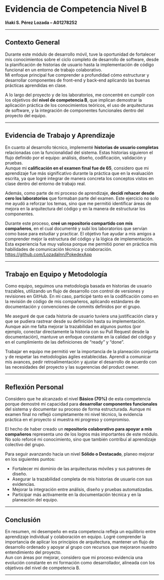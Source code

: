 # Evidencia de Competencia Nivel B  
**Iñaki S. Pérez Lozada – A01278252**

---

## Contexto General

Durante este módulo de desarrollo móvil, tuve la oportunidad de fortalecer mis conocimientos sobre el ciclo completo de desarrollo de software, desde la planificación de historias de usuario hasta la implementación de código funcional en un entorno de trabajo colaborativo.  
Mi enfoque principal fue comprender a profundidad cómo estructurar y desarrollar componentes de front-end y back-end aplicando las buenas prácticas aprendidas en clase.

A lo largo del proyecto y de los laboratorios, me concentré en cumplir con los objetivos del **nivel de competencia B**, que implican demostrar la aplicación práctica de los conocimientos teóricos, el uso de arquitecturas de software, y la integración de componentes funcionales dentro del proyecto del equipo.

---

## Evidencia de Trabajo y Aprendizaje

En cuanto al desarrollo técnico, implementé **historias de usuario completas** relacionadas con la funcionalidad del sistema. Estas historias siguieron el flujo definido por el equipo: análisis, diseño, codificación, validación y pruebas.  
Aunque mi **calificación en el examen final fue de 65**, considero que mi aprendizaje fue más significativo durante la práctica que en la evaluación escrita, ya que logré integrar de manera concreta los conceptos vistos en clase dentro del entorno de trabajo real.

Además, como parte de mi proceso de aprendizaje, **decidí rehacer desde cero los laboratorios** que formaban parte del examen. Este ejercicio no solo me ayudó a reforzar los temas, sino que me permitió identificar áreas de mejora en la arquitectura del código y en la manera de estructurar los componentes.

Durante este proceso, **creé un repositorio compartido con mis compañeros**, en el cual documenté y subí los laboratorios que servían como base para estudiar y practicar. El objetivo fue ayudar a mis amigos a comprender mejor la estructura del código y la lógica de implementación. Esta experiencia fue muy valiosa porque me permitió poner en práctica mis habilidades de comunicación técnica y colaboración.
https://github.com/LozadaInn/PokedexApp

---

## Trabajo en Equipo y Metodología

Como equipo, seguimos una metodología basada en historias de usuario trazables, utilizando un flujo de desarrollo con control de versiones y revisiones en GitHub. En mi caso, participé tanto en la codificación como en la revisión de código de mis compañeros, aplicando estándares de documentación y convenciones de commits definidos por el grupo.

Me aseguré de que cada historia de usuario tuviera una justificación clara y que se pudiera rastrear desde su definición hasta su implementación. Aunque aún me falta mejorar la trazabilidad en algunos puntos (por ejemplo, conectar directamente la historia con su Pull Request desde la documentación), mantuve un enfoque constante en la calidad del código y en el cumplimiento de las definiciones de “ready” y “done”.

Trabajar en equipo me permitió ver la importancia de la planeación conjunta y de respetar las metodologías ágiles establecidas. Aprendí a comunicar mis avances, pedir retroalimentación y ajustar el desarrollo de acuerdo con las necesidades del proyecto y las sugerencias del product owner.

---

## Reflexión Personal

Considero que he alcanzado el nivel **Básico (70%)** de esta competencia porque demostré mi capacidad para **desarrollar componentes funcionales** del sistema y documentar su proceso de forma estructurada. Aunque mi examen final no reflejó completamente mi nivel técnico, la evidencia práctica en el proyecto sí muestra mi progreso y compromiso.

El hecho de haber creado un **repositorio colaborativo para apoyar a mis compañeros** representa uno de los logros más importantes de este módulo. No solo reforcé mi conocimiento, sino que también contribuí al aprendizaje colectivo del grupo.

Para seguir avanzando hacia un nivel **Sólido o Destacado**, planeo mejorar en los siguientes puntos:
- Fortalecer mi dominio de las arquitecturas móviles y sus patrones de diseño.
- Asegurar la trazabilidad completa de mis historias de usuario con sus evidencias.
- Mejorar la integración entre análisis, diseño y pruebas automatizadas.
- Participar más activamente en la documentación técnica y en la planeación del equipo.

---

## Conclusión

En resumen, mi desempeño en esta competencia refleja un equilibrio entre aprendizaje individual y colaboración en equipo. Logré comprender la importancia de aplicar los principios de arquitectura, mantener un flujo de desarrollo ordenado y apoyar al grupo con recursos que mejoraron nuestro entendimiento del proyecto.  
Aun con áreas por mejorar, considero que mi proceso evidencia una evolución constante en mi formación como desarrollador, alineada con los objetivos del nivel de competencia B.

---

